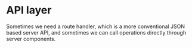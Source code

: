 # API layer

Sometimes we need a route handler, which is a more conventional
JSON based server API, and sometimes we can call operations directly 
through server components.